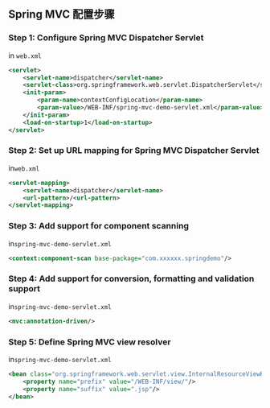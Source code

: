 ##  Spring MVC 配置步骤  

###  Step 1: Configure Spring MVC Dispatcher Servlet  
in ```web.xml```

```xml
<servlet>
	<servlet-name>dispatcher</servlet-name>
	<servlet-class>org.springframework.web.servlet.DispatcherServlet</servlet-class>
	<init-param>
		<param-name>contextConfigLocation</param-name>
		<param-value>/WEB-INF/spring-mvc-demo-servlet.xml</param-value>
	</init-param>
	<load-on-startup>1</load-on-startup>
</servlet>

``` 

### Step 2: Set up URL mapping for Spring MVC Dispatcher Servlet  
in```web.xml```
```xml
<servlet-mapping>
	<servlet-name>dispatcher</servlet-name>
	<url-pattern>/<url-pattern>
</servlet-mapping>
```

###  Step 3: Add support for component scanning  
in```spring-mvc-demo-servlet.xml```

```xml
<context:component-scan base-package="com.xxxxxx.springdemo"/>
```

### Step 4: Add support for conversion, formatting and validation support  
in```spring-mvc-demo-servlet.xml```  

```xml
<mvc:annotation-driven/>
```

### Step 5: Define Spring MVC view resolver
in```spring-mvc-demo-servlet.xml```

```xml
<bean class="org.springframework.web.servlet.view.InternalResourceViewResolver">
	<property name="prefix" value="/WEB-INF/view/"/>
	<property name="suffix" value=".jsp"/>
</bean>
```















